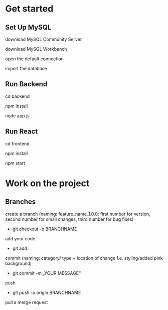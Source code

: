 # Get started

## Set Up MySQL

download MySQL Community Server

download MySQL Workbench

open the default connection

import the database

## Run Backend

cd backend

npm install

node app.js

## Run React 

cd frontend

npm install

npm start

# Work on the project

## Branches

create a branch (naming: feature_name_1.0.0; first number for version, second number for small changes, third number for bug fixes)
- git checkout -b BRANCHNAME

add your code
- git add .

commit (naming: category/ type + location of change f.e. styling/added pink background)
- git commit -m „YOUR MESSAGE“

push
- git push -u origin BRANCHNAME

pull a merge request





